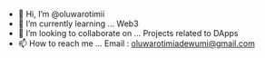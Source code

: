 - 👋 Hi, I’m @oluwarotimii
- 🌱 I’m currently learning ... Web3
- 💞️ I’m looking to collaborate on ... Projects related to DApps
- 📫 How to reach me ... Email : oluwarotimiadewumi@gmail.com

<!---
oluwarotimii/oluwarotimii is a ✨ special ✨ repository because its `README.md` (this file) appears on your GitHub profile.
You can click the Preview link to take a look at your changes.
--->
